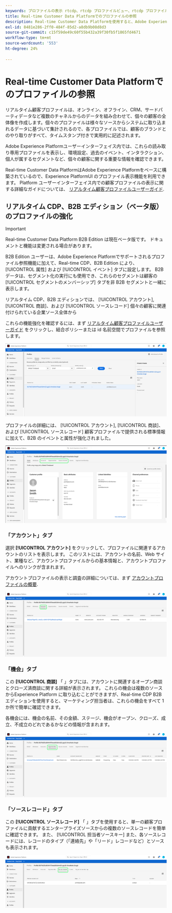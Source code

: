 ```yaml
---
keywords: プロファイルの表示 rtcdp、rtcdp プロファイルビュー、rtcdp プロファイル
title: Real-time Customer Data Platformでのプロファイルの参照
description: Real-time Customer Data Platformを使用すると、Adobe Experience Platformユーザーインターフェイスを使用してリアルタイム顧客プロファイルデータを参照できます。
exl-id: 8481e286-2ff0-484f-85d2-a8db9b08d8d3
source-git-commit: c15f59de49c60f55b432a39f30fb5f1865fd4671
workflow-type: tm+mt
source-wordcount: '553'
ht-degree: 24%

---
```



# Real-time Customer Data Platformでのプロファイルの参照

リアルタイム顧客プロファイルは、オンライン、オフライン、CRM、サードパーティデータなど複数のチャネルからのデータを組み合わせて、個々の顧客の全体像を作成します。個々のプロファイルは様々なソースからシステムに取り込まれるデータに基づいて集計されるので、各プロファイルでは、顧客のブランドとのやり取りがすべて、タイムスタンプ付きで実用的に記述されます。

Adobe Experience Platformユーザーインターフェイス内では、これらの読み取り専用プロファイルを表示し、環境設定、過去のイベント、インタラクション、個人が属するセグメントなど、個々の顧客に関する重要な情報を確認できます。

Real-time Customer Data PlatformはAdobe Experience Platformをベースに構築されているので、Experience PlatformUI のプロファイル表示機能を利用できます。 Platform ユーザーインターフェイス内での顧客プロファイルの表示に関する詳細なガイドについては、 [リアルタイム顧客プロファイルユーザーガイド](../../profile/ui/user-guide.md).

## リアルタイム CDP、B2B エディション（ベータ版）のプロファイルの強化

>[!IMPORTANT]
>
>Real-time Customer Data Platform B2B Edition は現在ベータ版です。 ドキュメントと機能は変更される場合があります。

B2B Edition ユーザーは、Adobe Experience Platformでサポートされるプロファイル参照機能に加えて、Real-time CDP、B2B Edition により、 [!UICONTROL 属性] および [!UICONTROL イベント] タブに設定します。 B2B データは、セグメント化の実行にも使用でき、これらのセグメントは顧客の [!UICONTROL セグメントのメンバーシップ] タブを非 B2B セグメントと一緒に表示します。

リアルタイム CDP、B2B エディションでは、 [!UICONTROL アカウント], [!UICONTROL 商談]、および [!UICONTROL ソースレコード] 個々の顧客に関連付けられている企業ソース全体から

これらの機能強化を確認するには、まず [リアルタイム顧客プロファイルユーザーガイド](../../profile/ui/user-guide.md) をクリックし、結合ポリシーまたは id 名前空間でプロファイルを参照します。

![](images/b2b-browse-profile.png)

プロファイルの詳細には、 [!UICONTROL アカウント], [!UICONTROL 商談]、および [!UICONTROL ソースレコード] 顧客プロファイルで提供される標準情報に加えて、B2B のイベントと属性が強化されました。

![](images/b2b-profile-detail.png)

### 「アカウント」タブ

選択 **[!UICONTROL アカウント]** をクリックして、プロファイルに関連するアカウントのリストを表示します。 このリストには、アカウントの名前、Web サイト、業種など、アカウントプロファイルからの基本情報と、アカウントプロファイルへのリンクが含まれます。

アカウントプロファイルの表示と調査の詳細については、まず [アカウントプロファイルの概要](../accounts/account-profile-overview.md).

![](images/b2b-profile-accounts.png)

### 「機会」タブ

この **[!UICONTROL 商談]** 「 」タブには、アカウントに関連するオープン商談とクローズ済商談に関する詳細が表示されます。 これらの機会は複数のソースからExperience Platform に取り込むことができますが、Real-time CDP B2B エディションを使用すると、マーケティング担当者は、これらの機会をすべて 1 か所で簡単に確認できます。

各機会には、機会の名前、その金額、ステージ、機会がオープン、クローズ、成立、不成立のどれであるかなどの情報が含まれます。

![](images/b2b-profile-opportunities.png)

### 「ソースレコード」タブ

この **[!UICONTROL ソースレコード]** 「 」タブを使用すると、単一の顧客プロファイルに貢献するエンタープライズソースからの複数のソースレコードを簡単に確認できます。 また、 [!UICONTROL 担当者ソースキー] また、各ソースレコードには、レコードのタイプ（「連絡先」や「リード」レコードなど）とソースも表示されます。

![](images/b2b-profile-source-records.png)
